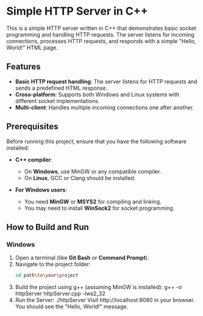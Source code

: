 # Simple HTTP Server in C++

This is a simple HTTP server written in C++ that demonstrates basic socket programming and handling HTTP requests. The server listens for incoming connections, processes HTTP requests, and responds with a simple "Hello, World!" HTML page.

## Features

- **Basic HTTP request handling**: The server listens for HTTP requests and sends a predefined HTML response.
- **Cross-platform**: Supports both Windows and Linux systems with different socket implementations.
- **Multi-client**: Handles multiple incoming connections one after another.

## Prerequisites

Before running this project, ensure that you have the following software installed:

- **C++ compiler**:
  - On **Windows**, use MinGW or any compatible compiler.
  - On **Linux**, GCC or Clang should be installed.

- **For Windows users**:
  - You need **MinGW** or **MSYS2** for compiling and linking.
  - You may need to install **WinSock2** for socket programming.

## How to Build and Run

### Windows

1. Open a terminal (like **Git Bash** or **Command Prompt**).
2. Navigate to the project folder:
   ```bash
   cd path\to\your\project
3. Build the project using g++ (assuming MinGW is installed):
   g++ -o httpServer httpServer.cpp -lws2_32
4. Run the Server:
   ./httpServer
Visit http://localhost:8080 in your browser. You should see the "Hello, World!" message.
